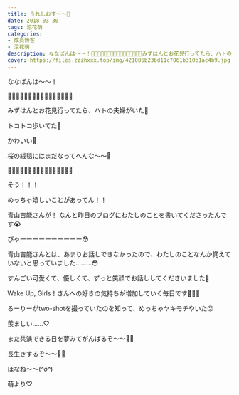```yaml
---
title: うれしおす〜〜💓
date: 2018-03-30
tags: 涼花萌
categories: 
- 成员博客
- 涼花萌
description: ななばんは〜〜！🌸🌸🌸🌸🌸🌸🌸🌸🌸🌸🌸🌸🌸🌸🌸🌸みずはんとお花見行ってたら、ハトの夫婦がいた💓トコトコ歩いてた💓...
cover: https://files.zzzhxxx.top/img/421086b23bd11c7061b310b1ac4b9.jpg 
---
```







ななばんは〜〜！







🌸🌸🌸🌸🌸🌸🌸🌸🌸🌸🌸🌸🌸🌸🌸🌸






みずはんとお花見行ってたら、ハトの夫婦がいた💓

















トコトコ歩いてた💓











かわいい💓







桜の絨毯にはまだなってへんな〜〜🌸









🌸🌸🌸🌸🌸🌸🌸🌸🌸🌸🌸🌸🌸🌸🌸🌸











そう！！！




めっちゃ嬉しいことがあってん！！




青山吉能さんが！
なんと昨日のブログにわたしのことを書いてくださったんです😭

















ぴゃーーーーーーーーーー😳




青山吉能さんとは、あまりお話しできなかったので、わたしのことなんか覚えていないと思っていました………😳






すんごい可愛くて、優しくて、ずっと笑顔でお話ししてくださいました💓







Wake Up, Girls！さんへの好きの気持ちが増加していく毎日です💓💓💓











るーりーがtwo-shotを撮っていたのを知って、めっちゃヤキモチやいた😕




羨ましい……♡










また共演できる日を夢みてがんばるぞ〜〜👐🏻




長生きするぞ〜〜👐🏻









ほなね〜〜(*^o^*)




萌より♡


